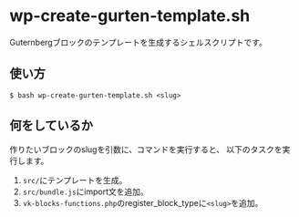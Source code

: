 wp-create-gurten-template.sh
=======================
Guternbergブロックのテンプレートを生成するシェルスクリプトです。

## 使い方
`$ bash wp-create-gurten-template.sh <slug>`

## 何をしているか
作りたいブロックのslugを引数に、コマンドを実行すると、
以下のタスクを実行します。


1. `src/`にテンプレートを生成。
2. `src/bundle.js`にimport文を追加。
3. `vk-blocks-functions.php`のregister_block_typeに`<slug>`を追加。